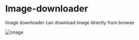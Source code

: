 # Image-downloader
Image downloader can download image directly from browse 

![image](https://user-images.githubusercontent.com/66934832/133585433-b2db4315-4791-4f35-b956-c3ce5a137017.png)
